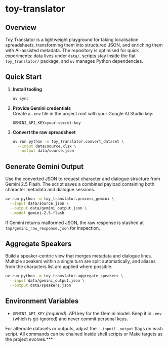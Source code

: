 # toy-translator

## Overview
Toy Translator is a lightweight playground for taking localisation spreadsheets, transforming them into structured JSON, and enriching them with AI-assisted metadata. The repository is optimised for quick experiments: data lives under `data/`, scripts stay inside the flat `toy_translator/` package, and `uv` manages Python dependencies.

## Quick Start
1. **Install tooling**  
   ```bash
   uv sync
   ```
2. **Provide Gemini credentials**  
   Create a `.env` file in the project root with your Google AI Studio key:
   ```
   GEMINI_API_KEY=your-secret-key
   ```
3. **Convert the raw spreadsheet**  
   ```bash
   uv run python -m toy_translator.convert_dataset \
     --input data/source.xlsx \
     --output data/source.json
   ```

## Generate Gemini Output
Use the converted JSON to request character and dialogue structure from Gemini 2.5 Flash. The script saves a combined payload containing both character metadata and dialogue sessions.

```bash
uv run python -m toy_translator.process_gemini \
  --input data/source.json \
  --output data/gemini_output.json \
  --model gemini-2.5-flash
```

If Gemini returns malformed JSON, the raw response is stashed at `tmp/gemini_raw_response.json` for inspection.

## Aggregate Speakers
Build a speaker-centric view that merges metadata and dialogue lines. Multiple speakers within a single turn are split automatically, and aliases from the characters list are applied where possible.

```bash
uv run python -m toy_translator.aggregate_speakers \
  --input data/gemini_output.json \
  --output data/speakers.json
```

## Environment Variables
- `GEMINI_API_KEY` *(required)*: API key for the Gemini model. Keep it in `.env` (which is git-ignored) and never commit personal keys.

For alternate datasets or outputs, adjust the `--input`/`--output` flags on each script. All commands can be chained inside shell scripts or Make targets as the project evolves.***
